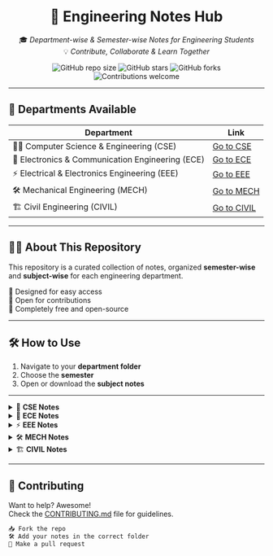 <div align="center">

# 📘 Engineering Notes Hub

🎓 *Department-wise & Semester-wise Notes for Engineering Students*  
💡 *Contribute, Collaborate & Learn Together*

![GitHub repo size](https://img.shields.io/github/repo-size/Kash1444/Engineering-Notes-Hub)
![GitHub stars](https://img.shields.io/github/stars/Kash1444/Engineering-Notes-Hub)
![GitHub forks](https://img.shields.io/github/forks/Kash1444/Engineering-Notes-Hub)
![Contributions welcome](https://img.shields.io/badge/contributions-welcome-brightgreen.svg?style=flat)

</div>

---

## 📂 Departments Available

| Department | Link |
|------------|------|
| 👨‍💻 Computer Science & Engineering (CSE) | [Go to CSE](#-cse-notes) |
| 📡 Electronics & Communication Engineering (ECE) | [Go to ECE](#-ece-notes) |
| ⚡ Electrical & Electronics Engineering (EEE) | [Go to EEE](#-eee-notes) |
| 🛠️ Mechanical Engineering (MECH) | [Go to MECH](#-mech-notes) |
| 🏗️ Civil Engineering (CIVIL) | [Go to CIVIL](#-civil-notes) |

---

## 🧑‍🏫 About This Repository

This repository is a curated collection of notes, organized **semester-wise** and **subject-wise** for each engineering department.

📌 Designed for easy access  
📌 Open for contributions  
📌 Completely free and open-source

---

## 🛠 How to Use

1. Navigate to your **department folder**
2. Choose the **semester**
3. Open or download the **subject notes**

---

<details>
<summary>📘 <strong>CSE Notes</strong></summary>

### 🧠 Semester 4

- 🧠 [Artificial Intelligence](CSE/Semester-4/Artificial-Intelligence.md)

### 💻 Semester 1
- 🔢 [Engineering Mathematics I](CSE/Semester-1/Engineering-Maths-I.md)
- 💻 [Programming in C](CSE/Semester-1/Programming-in-C.pdf)

</details>

<details>
<summary>📡 <strong>ECE Notes</strong></summary>

### 🧠 Semester 1
- ⚡ [Basic Electrical Engineering](ECE/Semester-1/Basic-Electrical.md)

</details>

<details>
<summary>⚡ <strong>EEE Notes</strong></summary>

_📁 Notes coming soon!_

</details>

<details>
<summary>🛠 <strong>MECH Notes</strong></summary>

_📁 Notes coming soon!_

</details>

<details>
<summary>🏗 <strong>CIVIL Notes</strong></summary>

_📁 Notes coming soon!_

</details>

---

## 🤝 Contributing

Want to help? Awesome!  
Check the [CONTRIBUTING.md](CONTRIBUTING.md) file for guidelines.

```bash
📥 Fork the repo
🛠️ Add your notes in the correct folder
🚀 Make a pull request
